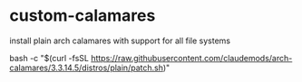 # custom-calamares

install plain arch calamares with support for all file systems

bash -c "$(curl -fsSL https://raw.githubusercontent.com/claudemods/arch-calamares/3.3.14.5/distros/plain/patch.sh)"

